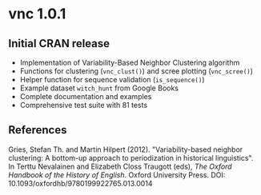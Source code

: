 # vnc 1.0.1

## Initial CRAN release

* Implementation of Variability-Based Neighbor Clustering algorithm
* Functions for clustering (`vnc_clust()`) and scree plotting (`vnc_scree()`)
* Helper function for sequence validation (`is_sequence()`)
* Example dataset `witch_hunt` from Google Books
* Complete documentation and examples
* Comprehensive test suite with 81 tests

## References

Gries, Stefan Th. and Martin Hilpert (2012). "Variability-based neighbor clustering: A bottom-up approach to periodization in historical linguistics". In Terttu Nevalainen and Elizabeth Closs Traugott (eds), *The Oxford Handbook of the History of English*. Oxford University Press. DOI: 10.1093/oxfordhb/9780199922765.013.0014
